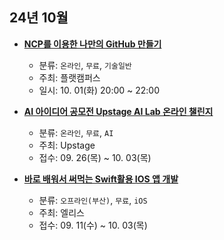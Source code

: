 ## 24년 10월
- __[NCP를 이용한 나만의 GitHub 만들기](https://flatcampus.liveklass.com/classes/218878)__
  - 분류: `온라인`, `무료`, `기술일반`
  - 주최: 플랫캠퍼스
  - 일시: 10. 01(화) 20:00 ~ 22:00

- __[AI 아이디어 공모전 Upstage AI Lab 온라인 챌린지](https://megabyteschool-careersevice.oopy.io/)__
  - 분류: `온라인`, `무료`, `AI`
  - 주최: Upstage
  - 접수: 09. 26(목) ~ 10. 03(목)
- __[바로 배워서 써먹는 Swift활용 IOS 앱 개발](https://docs.google.com/forms/d/e/1FAIpQLSfOBi-CTh9_gnvfOT4semzw0BE78fRUlcxYTsCl4OefG3GDEw/viewform)__
  - 분류: `오프라인(부산)`, `무료`, `iOS`
  - 주최: 엘리스
  - 접수: 09. 11(수) ~ 10. 03(목)